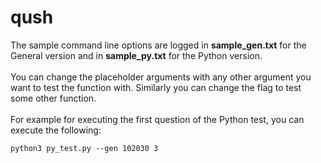 # qush

The sample command line options are logged in **sample_gen.txt** for the General version and in **sample_py.txt** for the Python version.
<br><br>
You can change the placeholder arguments with any other argument you want to test the function with. Similarly you can change the flag to test some other function.
<br><br>
For example for executing the first question of the Python test, you can execute the following:
```
python3 py_test.py --gen 102030 3
```

